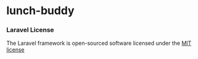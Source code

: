 # lunch-buddy

### Laravel License

The Laravel framework is open-sourced software licensed under the [MIT license](http://opensource.org/licenses/MIT)

